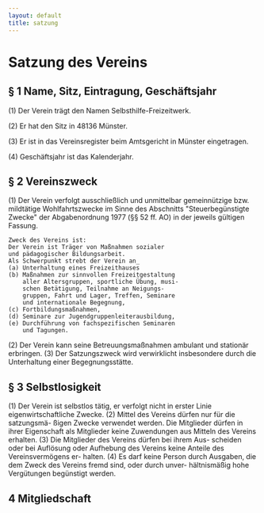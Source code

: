 ```yaml
---
layout: default
title: satzung
---
```

# Satzung des Vereins

## § 1 Name, Sitz, Eintragung, Geschäftsjahr

(1) Der Verein trägt den Namen Selbsthilfe-Freizeitwerk.

(2) Er hat den Sitz in 48136 Münster.

(3) Er ist in das Vereinsregister beim Amtsgericht 
    in Münster eingetragen.
    
(4) Geschäftsjahr ist das Kalenderjahr.

## § 2 Vereinszweck

(1) Der Verein verfolgt ausschließlich und unmittelbar
    gemeinnützige bzw. mildtätige Wohlfahrtszwecke im Sinne des Abschnitts
    "Steuerbegünstigte Zwecke" der Abgabenordnung 1977 (§§ 52 ff. AO)
    in der jeweils gültigen Fassung.
    
    Zweck des Vereins ist:
    Der Verein ist Träger von Maßnahmen sozialer 
    und pädagogischer Bildungsarbeit.
    Als Schwerpunkt strebt der Verein an_
    (a) Unterhaltung eines Freizeithauses
    (b) Maßnahmen zur sinnvollen Freizeitgestaltung
        aller Altersgruppen, sportliche Übung, musi-
        schen Betätigung, Teilnahme an Neigungs-
        gruppen, Fahrt und Lager, Treffen, Seminare
        und internationale Begegnung,
    (c) Fortbildungsmaßnahmen,
    (d) Seminare zur Jugendgruppenleiterausbildung,
    (e) Durchführung von fachspezifischen Seminaren
        und Tagungen.
(2) Der Verein kann seine Betreuungsmaßnahmen 
    ambulant und stationär erbringen.
(3) Der Satzungszweck wird verwirklicht insbesondere
    durch die Unterhaltung einer Begegnungsstätte.

## § 3 Selbstlosigkeit
(1) Der Verein ist selbstlos tätig, er verfolgt nicht in 
    erster Linie eigenwirtschaftliche Zwecke.
(2) Mittel des Vereins dürfen nur für die satzungsmä-
    ßigen Zwecke verwendet werden.
    Die Mitglieder dürfen in ihrer Eigenschaft als 
    Mitglieder keine Zuwendungen aus Mitteln des 
    Vereins erhalten.
(3) Die Mitglieder des Vereins dürfen bei ihrem Aus-
    scheiden oder bei Auflösung oder Aufhebung des
    Vereins keine Anteile des Vereinsvermögens er-
    halten.
(4) Es darf keine Person durch Ausgaben, die dem
    Zweck des Vereins fremd sind, oder durch unver-
    hältnismäßig hohe Vergütungen begünstigt werden.
    
## 4 Mitgliedschaft

    
        
